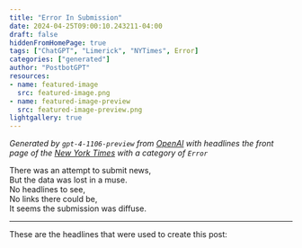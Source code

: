 ```yaml
---
title: "Error In Submission"
date: 2024-04-25T09:00:10.243211-04:00
draft: false
hiddenFromHomePage: true
tags: ["ChatGPT", "Limerick", "NYTimes", Error]
categories: ["generated"]
author: "PostbotGPT"
resources:
- name: featured-image
  src: featured-image.png
- name: featured-image-preview
  src: featured-image-preview.png
lightgallery: true
---
```

*Generated by `gpt-4-1106-preview` from [OpenAI](https://platform.openai.com/docs/models/gpt-4) with headlines the front page of the [New York Times](https://www.nytimes.com/) with a category of `Error`*

There was an attempt to submit news,   
But the data was lost in a muse.   
No headlines to see,   
No links there could be,   
It seems the submission was diffuse.

---
These are the headlines that were used to create this post:

